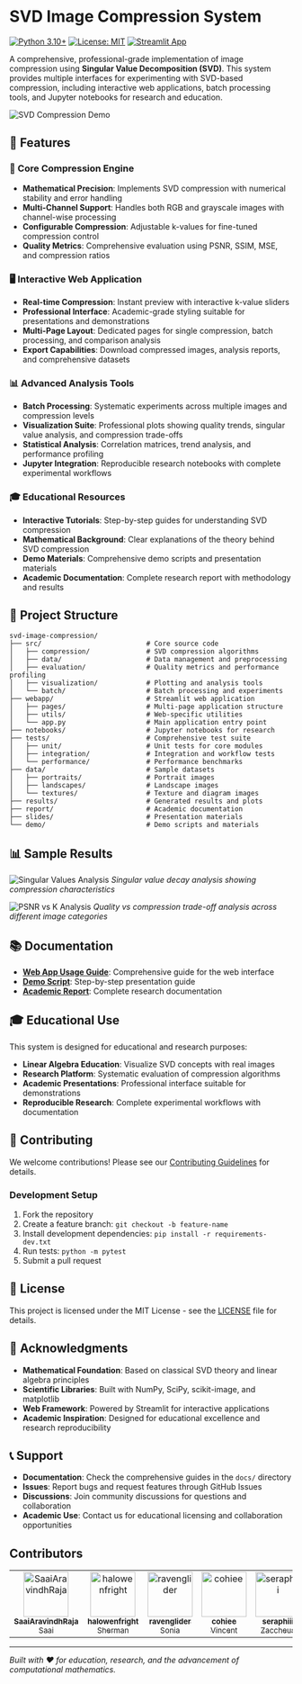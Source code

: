 # SVD Image Compression System

[![Python 3.10+](https://img.shields.io/badge/python-3.10+-blue.svg)](https://www.python.org/downloads/)
[![License: MIT](https://img.shields.io/badge/License-MIT-yellow.svg)](https://opensource.org/licenses/MIT)
[![Streamlit App](https://static.streamlit.io/badges/streamlit_badge_black_white.svg)](https://streamlit.io)

A comprehensive, professional-grade implementation of image compression using **Singular Value Decomposition (SVD)**. This system provides multiple interfaces for experimenting with SVD-based compression, including interactive web applications, batch processing tools, and Jupyter notebooks for research and education.

![SVD Compression Demo](slides/plots/compression_analysis.png)

## 🌟 Features

### 🎯 Core Compression Engine
- **Mathematical Precision**: Implements SVD compression with numerical stability and error handling
- **Multi-Channel Support**: Handles both RGB and grayscale images with channel-wise processing
- **Configurable Compression**: Adjustable k-values for fine-tuned compression control
- **Quality Metrics**: Comprehensive evaluation using PSNR, SSIM, MSE, and compression ratios

### 🖥️ Interactive Web Application
- **Real-time Compression**: Instant preview with interactive k-value sliders
- **Professional Interface**: Academic-grade styling suitable for presentations and demonstrations
- **Multi-Page Layout**: Dedicated pages for single compression, batch processing, and comparison analysis
- **Export Capabilities**: Download compressed images, analysis reports, and comprehensive datasets

### 📊 Advanced Analysis Tools
- **Batch Processing**: Systematic experiments across multiple images and compression levels
- **Visualization Suite**: Professional plots showing quality trends, singular value analysis, and compression trade-offs
- **Statistical Analysis**: Correlation matrices, trend analysis, and performance profiling
- **Jupyter Integration**: Reproducible research notebooks with complete experimental workflows

### 🎓 Educational Resources
- **Interactive Tutorials**: Step-by-step guides for understanding SVD compression
- **Mathematical Background**: Clear explanations of the theory behind SVD compression
- **Demo Materials**: Comprehensive demo scripts and presentation materials
- **Academic Documentation**: Complete research report with methodology and results

## 📁 Project Structure

```
svd-image-compression/
├── src/                          # Core source code
│   ├── compression/              # SVD compression algorithms
│   ├── data/                     # Data management and preprocessing
│   ├── evaluation/               # Quality metrics and performance profiling
│   ├── visualization/            # Plotting and analysis tools
│   └── batch/                    # Batch processing and experiments
├── webapp/                       # Streamlit web application
│   ├── pages/                    # Multi-page application structure
│   ├── utils/                    # Web-specific utilities
│   └── app.py                    # Main application entry point
├── notebooks/                    # Jupyter notebooks for research
├── tests/                        # Comprehensive test suite
│   ├── unit/                     # Unit tests for core modules
│   ├── integration/              # Integration and workflow tests
│   └── performance/              # Performance benchmarks
├── data/                         # Sample datasets
│   ├── portraits/                # Portrait images
│   ├── landscapes/               # Landscape images
│   └── textures/                 # Texture and diagram images
├── results/                      # Generated results and plots
├── report/                       # Academic documentation
├── slides/                       # Presentation materials
└── demo/                         # Demo scripts and materials
```

## 📊 Sample Results

![Singular Values Analysis](slides/plots/singular_values.png)
*Singular value decay analysis showing compression characteristics*

![PSNR vs K Analysis](slides/plots/psnr_vs_k.png)
*Quality vs compression trade-off analysis across different image categories*

## 📚 Documentation

- **[Web App Usage Guide](webapp/USAGE.md)**: Comprehensive guide for the web interface
- **[Demo Script](demo/demo_script.md)**: Step-by-step presentation guide
- **[Academic Report](report/academic_report.md)**: Complete research documentation

## 🎓 Educational Use

This system is designed for educational and research purposes:

- **Linear Algebra Education**: Visualize SVD concepts with real images
- **Research Platform**: Systematic evaluation of compression algorithms
- **Academic Presentations**: Professional interface suitable for demonstrations
- **Reproducible Research**: Complete experimental workflows with documentation

## 🤝 Contributing

We welcome contributions! Please see our [Contributing Guidelines](CONTRIBUTING.md) for details.

### Development Setup

1. Fork the repository
2. Create a feature branch: `git checkout -b feature-name`
3. Install development dependencies: `pip install -r requirements-dev.txt`
4. Run tests: `python -m pytest`
5. Submit a pull request

## 📄 License

This project is licensed under the MIT License - see the [LICENSE](LICENSE) file for details.

## 🙏 Acknowledgments

- **Mathematical Foundation**: Based on classical SVD theory and linear algebra principles
- **Scientific Libraries**: Built with NumPy, SciPy, scikit-image, and matplotlib
- **Web Framework**: Powered by Streamlit for interactive applications
- **Academic Inspiration**: Designed for educational excellence and research reproducibility

## 📞 Support

- **Documentation**: Check the comprehensive guides in the `docs/` directory
- **Issues**: Report bugs and request features through GitHub Issues
- **Discussions**: Join community discussions for questions and collaboration
- **Academic Use**: Contact us for educational licensing and collaboration opportunities

## Contributors

<table>
	<tr>
			<td align="center">
				<a href="https://github.com/SaaiAravindhRaja">
					<img src="https://github.com/SaaiAravindhRaja.png" width="80" alt="SaaiAravindhRaja"/><br/>
					<sub><b>SaaiAravindhRaja</b></sub><br/>
					<sub>Saai</sub>
				</a>
			</td>
			<td align="center">
				<a href="https://github.com/halowenfright">
					<img src="https://github.com/halowenfright.png" width="80" alt="halowenfright"/><br/>
					<sub><b>halowenfright</b></sub><br/>
					<sub>Sherman</sub>
				</a>
			</td>
			<td align="center">
				<a href="https://github.com/ravenglider">
					<img src="https://github.com/ravenglider.png" width="80" alt="ravenglider"/><br/>
					<sub><b>ravenglider</b></sub><br/>
					<sub>Sonia</sub>
				</a>
			</td>
			<td align="center">
				<a href="https://github.com/cohiee">
					<img src="https://github.com/cohiee.png" width="80" alt="cohiee"/><br/>
					<sub><b>cohiee</b></sub><br/>
					<sub>Vincent</sub>
				</a>
			</td>
			<td align="center">
				<a href="https://github.com/seraphiii">
					<img src="https://github.com/seraphiii.png" width="80" alt="seraphiii"/><br/>
					<sub><b>seraphiii</b></sub><br/>
					<sub>Zaccheus</sub>
				</a>
			</td>
			<td align="center">
				<a href="https://github.com/Ridheema776">
					<img src="https://github.com/Ridheema776.png" width="80" alt="Ridheema776"/><br/>
					<sub><b>Ridheema776</b></sub><br/>
					<sub>Ridheema</sub>
				</a>
			</td>
	</tr>
</table>

---

*Built with ❤️ for education, research, and the advancement of computational mathematics.*

